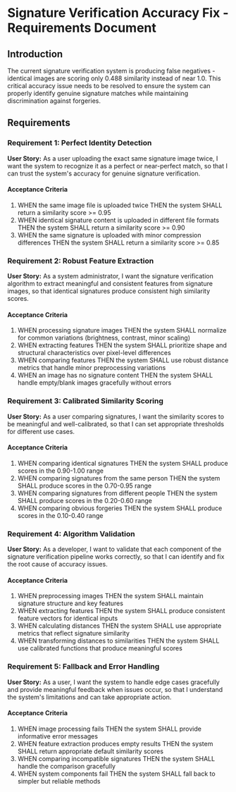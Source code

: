 # Signature Verification Accuracy Fix - Requirements Document

## Introduction

The current signature verification system is producing false negatives - identical images are scoring only 0.488 similarity instead of near 1.0. This critical accuracy issue needs to be resolved to ensure the system can properly identify genuine signature matches while maintaining discrimination against forgeries.

## Requirements

### Requirement 1: Perfect Identity Detection

**User Story:** As a user uploading the exact same signature image twice, I want the system to recognize it as a perfect or near-perfect match, so that I can trust the system's accuracy for genuine signature verification.

#### Acceptance Criteria

1. WHEN the same image file is uploaded twice THEN the system SHALL return a similarity score >= 0.95
2. WHEN identical signature content is uploaded in different file formats THEN the system SHALL return a similarity score >= 0.90
3. WHEN the same signature is uploaded with minor compression differences THEN the system SHALL return a similarity score >= 0.85

### Requirement 2: Robust Feature Extraction

**User Story:** As a system administrator, I want the signature verification algorithm to extract meaningful and consistent features from signature images, so that identical signatures produce consistent high similarity scores.

#### Acceptance Criteria

1. WHEN processing signature images THEN the system SHALL normalize for common variations (brightness, contrast, minor scaling)
2. WHEN extracting features THEN the system SHALL prioritize shape and structural characteristics over pixel-level differences
3. WHEN comparing features THEN the system SHALL use robust distance metrics that handle minor preprocessing variations
4. WHEN an image has no signature content THEN the system SHALL handle empty/blank images gracefully without errors

### Requirement 3: Calibrated Similarity Scoring

**User Story:** As a user comparing signatures, I want the similarity scores to be meaningful and well-calibrated, so that I can set appropriate thresholds for different use cases.

#### Acceptance Criteria

1. WHEN comparing identical signatures THEN the system SHALL produce scores in the 0.90-1.00 range
2. WHEN comparing signatures from the same person THEN the system SHALL produce scores in the 0.70-0.95 range
3. WHEN comparing signatures from different people THEN the system SHALL produce scores in the 0.20-0.60 range
4. WHEN comparing obvious forgeries THEN the system SHALL produce scores in the 0.10-0.40 range

### Requirement 4: Algorithm Validation

**User Story:** As a developer, I want to validate that each component of the signature verification pipeline works correctly, so that I can identify and fix the root cause of accuracy issues.

#### Acceptance Criteria

1. WHEN preprocessing images THEN the system SHALL maintain signature structure and key features
2. WHEN extracting features THEN the system SHALL produce consistent feature vectors for identical inputs
3. WHEN calculating distances THEN the system SHALL use appropriate metrics that reflect signature similarity
4. WHEN transforming distances to similarities THEN the system SHALL use calibrated functions that produce meaningful scores

### Requirement 5: Fallback and Error Handling

**User Story:** As a user, I want the system to handle edge cases gracefully and provide meaningful feedback when issues occur, so that I understand the system's limitations and can take appropriate action.

#### Acceptance Criteria

1. WHEN image processing fails THEN the system SHALL provide informative error messages
2. WHEN feature extraction produces empty results THEN the system SHALL return appropriate default similarity scores
3. WHEN comparing incompatible signatures THEN the system SHALL handle the comparison gracefully
4. WHEN system components fail THEN the system SHALL fall back to simpler but reliable methods